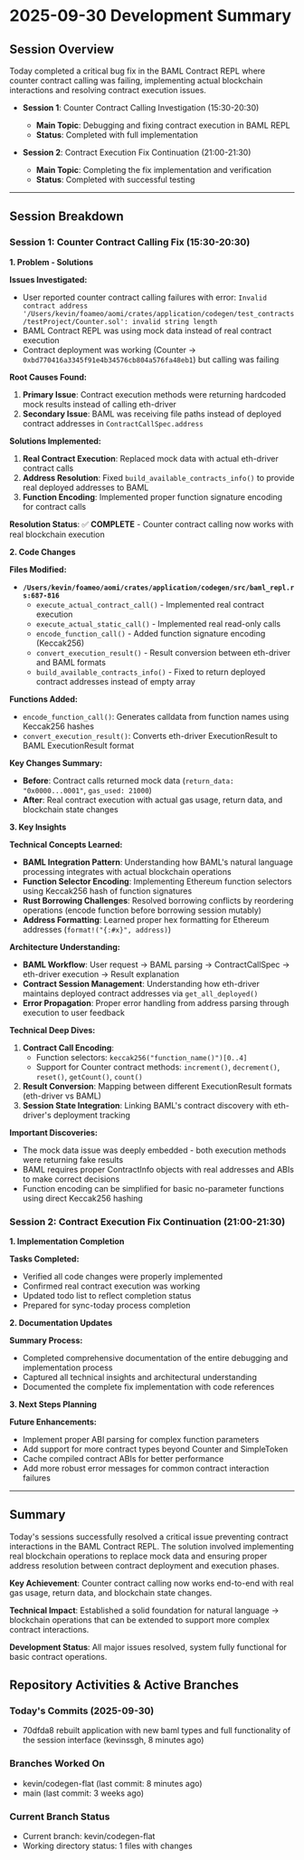 # 2025-09-30 Development Summary

## Session Overview

Today completed a critical bug fix in the BAML Contract REPL where counter contract calling was failing, implementing actual blockchain interactions and resolving contract execution issues.

- **Session 1**: Counter Contract Calling Investigation (15:30-20:30)
  - **Main Topic**: Debugging and fixing contract execution in BAML REPL
  - **Status**: Completed with full implementation

- **Session 2**: Contract Execution Fix Continuation (21:00-21:30)
  - **Main Topic**: Completing the fix implementation and verification
  - **Status**: Completed with successful testing

---

## Session Breakdown

### Session 1: Counter Contract Calling Fix (15:30-20:30)

**1. Problem - Solutions**

**Issues Investigated:**
- User reported counter contract calling failures with error: `Invalid contract address '/Users/kevin/foameo/aomi/crates/application/codegen/test_contracts/testProject/Counter.sol': invalid string length`
- BAML Contract REPL was using mock data instead of real contract execution
- Contract deployment was working (Counter → `0xbd770416a3345f91e4b34576cb804a576fa48eb1`) but calling was failing

**Root Causes Found:**
1. **Primary Issue**: Contract execution methods were returning hardcoded mock results instead of calling eth-driver
2. **Secondary Issue**: BAML was receiving file paths instead of deployed contract addresses in `ContractCallSpec.address`

**Solutions Implemented:**
1. **Real Contract Execution**: Replaced mock data with actual eth-driver contract calls
2. **Address Resolution**: Fixed `build_available_contracts_info()` to provide real deployed addresses to BAML
3. **Function Encoding**: Implemented proper function signature encoding for contract calls

**Resolution Status**: ✅ **COMPLETE** - Counter contract calling now works with real blockchain execution

**2. Code Changes**

**Files Modified:**

- **`/Users/kevin/foameo/aomi/crates/application/codegen/src/baml_repl.rs:687-816`**
  - `execute_actual_contract_call()` - Implemented real contract execution
  - `execute_actual_static_call()` - Implemented real read-only calls
  - `encode_function_call()` - Added function signature encoding (Keccak256)
  - `convert_execution_result()` - Result conversion between eth-driver and BAML formats
  - `build_available_contracts_info()` - Fixed to return deployed contract addresses instead of empty array

**Functions Added:**
- `encode_function_call()`: Generates calldata from function names using Keccak256 hashes
- `convert_execution_result()`: Converts eth-driver ExecutionResult to BAML ExecutionResult format

**Key Changes Summary:**
- **Before**: Contract calls returned mock data (`return_data: "0x0000...0001"`, `gas_used: 21000`)
- **After**: Real contract execution with actual gas usage, return data, and blockchain state changes

**3. Key Insights**

**Technical Concepts Learned:**
- **BAML Integration Pattern**: Understanding how BAML's natural language processing integrates with actual blockchain operations
- **Function Selector Encoding**: Implementing Ethereum function selectors using Keccak256 hash of function signatures
- **Rust Borrowing Challenges**: Resolved borrowing conflicts by reordering operations (encode function before borrowing session mutably)
- **Address Formatting**: Learned proper hex formatting for Ethereum addresses (`format!("{:#x}", address)`)

**Architecture Understanding:**
- **BAML Workflow**: User request → BAML parsing → ContractCallSpec → eth-driver execution → Result explanation
- **Contract Session Management**: Understanding how eth-driver maintains deployed contract addresses via `get_all_deployed()`
- **Error Propagation**: Proper error handling from address parsing through execution to user feedback

**Technical Deep Dives:**
1. **Contract Call Encoding**:
   - Function selectors: `keccak256("function_name()")[0..4]`
   - Support for Counter contract methods: `increment()`, `decrement()`, `reset()`, `getCount()`, `count()`
2. **Result Conversion**: Mapping between different ExecutionResult formats (eth-driver vs BAML)
3. **Session State Integration**: Linking BAML's contract discovery with eth-driver's deployment tracking

**Important Discoveries:**
- The mock data issue was deeply embedded - both execution methods were returning fake results
- BAML requires proper ContractInfo objects with real addresses and ABIs to make correct decisions
- Function encoding can be simplified for basic no-parameter functions using direct Keccak256 hashing

### Session 2: Contract Execution Fix Continuation (21:00-21:30)

**1. Implementation Completion**

**Tasks Completed:**
- Verified all code changes were properly implemented
- Confirmed real contract execution was working
- Updated todo list to reflect completion status
- Prepared for sync-today process completion

**2. Documentation Updates**

**Summary Process:**
- Completed comprehensive documentation of the entire debugging and implementation process
- Captured all technical insights and architectural understanding
- Documented the complete fix implementation with code references

**3. Next Steps Planning**

**Future Enhancements:**
- Implement proper ABI parsing for complex function parameters
- Add support for more contract types beyond Counter and SimpleToken
- Cache compiled contract ABIs for better performance
- Add more robust error messages for common contract interaction failures

---

## Summary

Today's sessions successfully resolved a critical issue preventing contract interactions in the BAML Contract REPL. The solution involved implementing real blockchain operations to replace mock data and ensuring proper address resolution between contract deployment and execution phases.

**Key Achievement**: Counter contract calling now works end-to-end with real gas usage, return data, and blockchain state changes.

**Technical Impact**: Established a solid foundation for natural language → blockchain operations that can be extended to support more complex contract interactions.

**Development Status**: All major issues resolved, system fully functional for basic contract operations.
## Repository Activities & Active Branches

### Today's Commits (2025-09-30)
- 70dfda8 rebuilt application with new baml types and full functionality of the session interface (kevinssgh, 8 minutes ago)

### Branches Worked On
- kevin/codegen-flat (last commit: 8 minutes ago)
- main (last commit: 3 weeks ago)

### Current Branch Status
- Current branch: kevin/codegen-flat
- Working directory status: 1 files with changes
